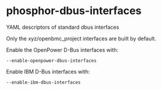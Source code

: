 # phosphor-dbus-interfaces
YAML descriptors of standard dbus interfaces

Only the xyz/openbmc_project interfaces are built by default.

Enable the OpenPower D-Bus interfaces with:
```
--enable-openpower-dbus-interfaces
```
Enable IBM D-Bus interfaces with:
```
--enable-ibm-dbus-interfaces
```

